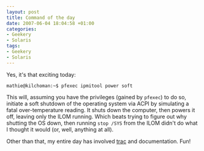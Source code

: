 ```yaml
---
layout: post
title: Command of the day
date: 2007-06-04 18:04:58 +01:00
categories:
- Geekery
- Solaris
tags:
- Geekery
- Solaris
---
```

Yes, it's that exciting today:

    mathie@kilchoman:~$ pfexec ipmitool power soft

This will, assuming you have the privileges (gained by `pfexec`) to do so, initiate a soft shutdown of the operating system via ACPI by simulating a fatal over-temperature reading.  It shuts down the computer, then powers it off, leaving only the ILOM running.  Which beats trying to figure out why shutting the OS down, then running `stop /SYS` from the ILOM didn't do what I thought it would (or, well, anything at all).

Other than that, my entire day has involved [trac](http://trac.edgewall.org/) and documentation.  Fun!
